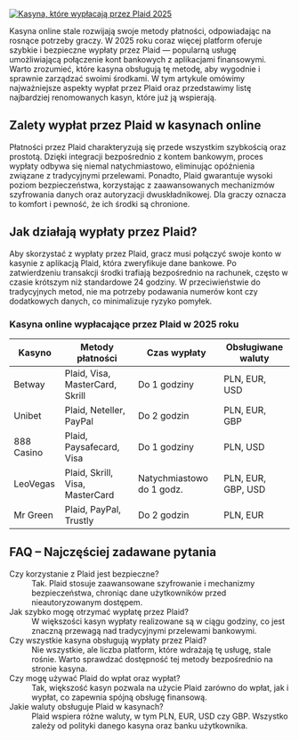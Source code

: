 [![Kasyna, które wypłacają przez Plaid 2025](https://123-caf.pages.dev/gitsignup.png)](https://vrmoo.ru/Bt82HjjY)

<p>Kasyna online stale rozwijają swoje metody płatności, odpowiadając na rosnące potrzeby graczy. W 2025 roku coraz więcej platform oferuje szybkie i bezpieczne wypłaty przez Plaid — popularną usługę umożliwiającą połączenie kont bankowych z aplikacjami finansowymi. Warto zrozumieć, które kasyna obsługują tę metodę, aby wygodnie i sprawnie zarządzać swoimi środkami. W tym artykule omówimy najważniejsze aspekty wypłat przez Plaid oraz przedstawimy listę najbardziej renomowanych kasyn, które już ją wspierają.</p>  <h2>Zalety wypłat przez Plaid w kasynach online</h2> <p>Płatności przez Plaid charakteryzują się przede wszystkim szybkością oraz prostotą. Dzięki integracji bezpośrednio z kontem bankowym, proces wypłaty odbywa się niemal natychmiastowo, eliminując opóźnienia związane z tradycyjnymi przelewami. Ponadto, Plaid gwarantuje wysoki poziom bezpieczeństwa, korzystając z zaawansowanych mechanizmów szyfrowania danych oraz autoryzacji dwuskładnikowej. Dla graczy oznacza to komfort i pewność, że ich środki są chronione.</p>  <h2>Jak działają wypłaty przez Plaid?</h2> <p>Aby skorzystać z wypłaty przez Plaid, gracz musi połączyć swoje konto w kasynie z aplikacją Plaid, która zweryfikuje dane bankowe. Po zatwierdzeniu transakcji środki trafiają bezpośrednio na rachunek, często w czasie krótszym niż standardowe 24 godziny. W przeciwieństwie do tradycyjnych metod, nie ma potrzeby podawania numerów kont czy dodatkowych danych, co minimalizuje ryzyko pomyłek.</p>  <h3>Kasyna online wypłacające przez Plaid w 2025 roku</h3> <table>   <thead>     <tr>       <th>Kasyno</th>       <th>Metody płatności</th>       <th>Czas wypłaty</th>       <th>Obsługiwane waluty</th>     </tr>   </thead>   <tbody>     <tr>       <td>Betway</td>       <td>Plaid, Visa, MasterCard, Skrill</td>       <td>Do 1 godziny</td>       <td>PLN, EUR, USD</td>     </tr>     <tr>       <td>Unibet</td>       <td>Plaid, Neteller, PayPal</td>       <td>Do 2 godzin</td>       <td>PLN, EUR, GBP</td>     </tr>     <tr>       <td>888 Casino</td>       <td>Plaid, Paysafecard, Visa</td>       <td>Do 1 godziny</td>       <td>PLN, USD</td>     </tr>     <tr>       <td>LeoVegas</td>       <td>Plaid, Skrill, Visa, MasterCard</td>       <td>Natychmiastowo do 1 godz.</td>       <td>PLN, EUR, GBP, USD</td>     </tr>     <tr>       <td>Mr Green</td>       <td>Plaid, PayPal, Trustly</td>       <td>Do 2 godzin</td>       <td>PLN, EUR</td>     </tr>   </tbody> </table>  <h2>FAQ – Najczęściej zadawane pytania</h2> <dl>   <dt>Czy korzystanie z Plaid jest bezpieczne?</dt>   <dd>Tak. Plaid stosuje zaawansowane szyfrowanie i mechanizmy bezpieczeństwa, chroniąc dane użytkowników przed nieautoryzowanym dostępem.</dd>    <dt>Jak szybko mogę otrzymać wypłatę przez Plaid?</dt>   <dd>W większości kasyn wypłaty realizowane są w ciągu godziny, co jest znaczną przewagą nad tradycyjnymi przelewami bankowymi.</dd>    <dt>Czy wszystkie kasyna obsługują wypłaty przez Plaid?</dt>   <dd>Nie wszystkie, ale liczba platform, które wdrażają tę usługę, stale rośnie. Warto sprawdzać dostępność tej metody bezpośrednio na stronie kasyna.</dd>    <dt>Czy mogę używać Plaid do wpłat oraz wypłat?</dt>   <dd>Tak, większość kasyn pozwala na użycie Plaid zarówno do wpłat, jak i wypłat, co zapewnia spójną obsługę finansową.</dd>    <dt>Jakie waluty obsługuje Plaid w kasynach?</dt>   <dd>Plaid wspiera różne waluty, w tym PLN, EUR, USD czy GBP. Wszystko zależy od polityki danego kasyna oraz banku użytkownika.</dd> </dl>